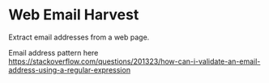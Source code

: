 # Web Email Harvest

Extract email addresses from a web page.

Email address pattern here <https://stackoverflow.com/questions/201323/how-can-i-validate-an-email-address-using-a-regular-expression>
